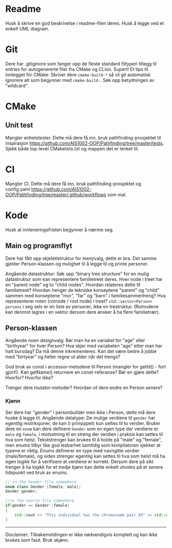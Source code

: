 # Readme
Husk å skrive en god beskrivelse i readme-filen deres. Husk å legge ved et enkelt UML diagram.

# Git

Dere har .gitiginore som fanger opp de fleste standard filtyperi tillegg til  entries for autogenererte filer fra CMake og CLion. Supert! Et tips til innlegget for CMake:
Skriver dere `cmake-build-*` så vil git automatisk ignorere alt som begynner med `cmake-build-`. Søk opp betydningen av "wildcard". 

# CMake

## Unit test

Mangler enhetstester. Dette må dere få inn, bruk pathfinding-prosjektet til inspirasjon https://github.com/AIS1002-OOP/Pathfinding/tree/master/tests. Sjekk både top-level CMakelists.txt og mappen det er lenket til. 

# CI

Mangler CI. Dette må dere få inn, bruk pathfinding-prosjektet og config.yaml https://github.com/AIS1002-OOP/Pathfinding/tree/master/.github/workflows som mal.

# Kode

Husk at innleveringsfristen begynner å nærme seg. 

## Main og programflyt

Dere har fått opp skjelettstruktur for menyvalg, dette er bra. Det samme gjelder Person-klassen og mulighet til å legge til og printe personer. 

Angående datastruktur:
Søk opp "binary tree structure" for en mulig datastruktur som kan representere familietreet deres. Hver node i treet har en "parent node" og to "child nodes". Hvordan relateres dette til familietreet? Hvordan henger de tekniske konseptene "parent" og "child" sammen med konseptene "mor", "far" og "barn" i familiesammenheng? Hva representerer roten (rotnode / root node) i treet?
`std::vector<Person> persons` i seg selv er en liste av personer, ikke en trestruktur. (Rotnodene kan derimot lagres i en vektor dersom dere ønsker å ha flere familietrær).

## Person-klassen
Angående noen designvalg: 
Bør man ha en variabel for "age" eller "birthyear" for hver Person? Hva skjer med variabelen "age" etter man har hatt bursdag? Da må denne inkrementeres. Kan det være bedre å jobbe med "birtyear" og heller regne ut alder når det trengs?

God bruk av const i accessor-metodene til Person (mangler for getId() - fort gjort!). Kan getName() returnere en const-referanse? Bør en gjøre dette? Hvorfor? Hvorfor ikke?

Trenger dere mutator-metoder? Hvordan vil dere endre en Person senere?

### Kjønn
Ser dere har "gender" i personbuilder men ikke i Person, dette må dere huske å legge til. 
Angående datatype:
De mulige verdiene til `gender` har egentlig restriksjoner, de kan (i prinsippet) kun settes til to verdier. Bruker dere en `enum` kan dere definere `Gender` som en egen type der verdiene er `male` og `female`, i motsetning til en streng der verdien i praksis kan settes til hva som helst. Tekststrenger kan brukes til å holde på "male" og "female", men enums tilbyr like god lesbarhet samtidig som kompilatoren sjekker at typene er riktig. Enums definerer en type med navngitte verdier (male/female), og siden strenger egentlig kan settes til hva som helst må ha egen logikk for å verifisere at verdiene er korrekt. Dersom dere på sikt trenger å ha logikk for et tredje kjønn kan dette enkelt utvides på et senere tidspunkt ved bruk av enums. 

```cpp
// in the header file somewhere
enum class Gender {female, male};
Gender gender;

//in the source file somewhere
if(gender == Gender::female)
{
    std::cout << "This individual has the chromosome pair XX" << std::endl;
}
```

---

Disclaimer: Tilbakemeldingen er ikke nødvendigvis komplett og kan ikke brukes som fasit. Bruk skjønn.